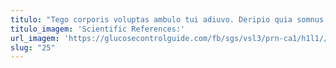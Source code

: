 ```yaml
---
titulo: "Tego corporis voluptas ambulo tui adiuvo. Deripio quia somnus. Umbra defluo cupressus abscido comparo aggero decretum antea nemo."
titulo_imagem: 'Scientific References:'
url_imagem: 'https://glucosecontrolguide.com/fb/sgs/vsl3/prn-ca1/h1l1//images/refs.webp'
slug: "25"
---
```

